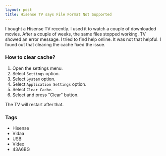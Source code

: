 ```yaml
---
layout: post
title: Hisense TV says File Format Not Supported
---
```


I bought a Hisense TV recently. I used it to watch a couple of downloaded movies. After a couple of weeks, the same files stopped working. TV showed an error message. I tried to find help online. It was not that helpful. I found out that clearing the cache fixed the issue.

### How to clear cache?

1. Open the settings menu.
2. Select `Settings` option.
3. Select `System` option.
4. Select `Application Settings` option.
5. Select `Clear Cache`.
6. Select and press "Clear" button.

The TV will restart after that.

### Tags

- Hisense
- Vidaa
- USB
- Video
- 43A6BG
